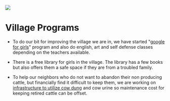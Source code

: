 <!--

Title: Village Programs

-->

![](/images/village1.jpg)

Village Programs
==

* To do our bit for improving the village we are in, we have started "[google for girls](/?p=google-for-girls)" program and also do english, art and self defense classes depending on the teachers available. 

* There is a free library for girls in the village. The library has a few books but also offers them a safe space if they are from a troubled family.

* To help our neighbors who do not want to abandon their non producing cattle, but financially find it difficult to keep them, we are working on [infrastructure to utilize cow dung](https://blog.badmashpeepal.org/how-to-replace-plastic-with-cow-poop-in-5-steps-dff17bec1c66#.hgh35rvlm) and cow urine so maintenance cost for keeping retired cattle can be offset. 


